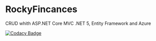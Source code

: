 # RockyFincances
CRUD whith ASP.NET Core MVC .NET 5, Entity Framework  and Azure

[![Codacy Badge](https://app.codacy.com/project/badge/Grade/3526f61815d14ba480c68d90cc075ff4)](https://www.codacy.com/gh/dan-primo/RockyFincances/dashboard?utm_source=github.com&amp;utm_medium=referral&amp;utm_content=dan-primo/RockyFincances&amp;utm_campaign=Badge_Grade)
